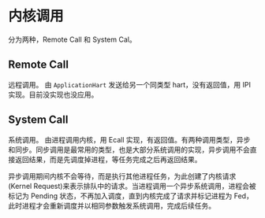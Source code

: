 # 内核调用

分为两种，Remote Call 和 System Cal。

## Remote Call

远程调用。
由 `ApplicationHart` 发送给另一个同类型 hart，没有返回值，用 IPI 实现。目前没实现也没应用。

## System Call

系统调用。
由进程调用内核，用 Ecall 实现，有返回值。有两种调用类型，异步和同步。同步调用是最常用的类型，也是大部分系统调用的实现，异步调用不会直接返回结果，而是先调度掉进程，等任务完成之后再返回结果。

异步调用期间内核不会等待，而是执行其他进程任务，为此创建了内核请求(Kernel Request)来表示排队中的请求。当进程调用一个异步系统调用，进程会被标记为 Pending 状态，不再加入调度，直到内核完成了请求并标记进程为 Fed，此时进程才会重新调度并以相同参数触发系统调用，完成后续任务。
